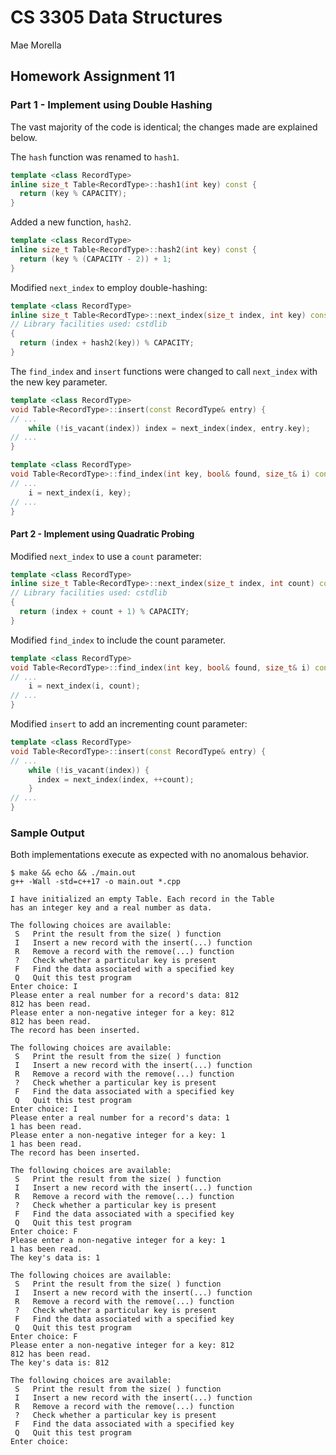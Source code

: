 # CS 3305 Data Structures

Mae Morella

## Homework Assignment 11

### Part 1 - Implement using Double Hashing

The vast majority of the code is identical; the changes made are explained below.

The `hash` function was renamed to `hash1`.

```cpp
template <class RecordType>
inline size_t Table<RecordType>::hash1(int key) const {
  return (key % CAPACITY);
}
```

Added a new function, `hash2`.

```cpp
template <class RecordType>
inline size_t Table<RecordType>::hash2(int key) const {
  return (key % (CAPACITY - 2)) + 1;
}
```

Modified `next_index` to employ double-hashing:

```cpp
template <class RecordType>
inline size_t Table<RecordType>::next_index(size_t index, int key) const
// Library facilities used: cstdlib
{
  return (index + hash2(key)) % CAPACITY;
}
```

The `find_index` and `insert` functions were changed to call `next_index` with the new key parameter.

```cpp
template <class RecordType>
void Table<RecordType>::insert(const RecordType& entry) {
// ...
    while (!is_vacant(index)) index = next_index(index, entry.key);
// ...
}
```

```cpp
template <class RecordType>
void Table<RecordType>::find_index(int key, bool& found, size_t& i) const {
// ...
    i = next_index(i, key);
// ...
}
```

#### Part 2 - Implement using Quadratic Probing

Modified `next_index` to use a `count` parameter:

```cpp
template <class RecordType>
inline size_t Table<RecordType>::next_index(size_t index, int count) const
// Library facilities used: cstdlib
{
  return (index + count + 1) % CAPACITY;
}
```

Modified `find_index` to include the count parameter.

```cpp
template <class RecordType>
void Table<RecordType>::find_index(int key, bool& found, size_t& i) const {
// ...
    i = next_index(i, count);
// ...
}
```

Modified `insert` to add an incrementing count parameter:

```cpp
template <class RecordType>
void Table<RecordType>::insert(const RecordType& entry) {
// ...
    while (!is_vacant(index)) {
      index = next_index(index, ++count);
    }
// ...
}
```

### Sample Output

Both implementations execute as expected with no anomalous behavior.

```text
$ make && echo && ./main.out
g++ -Wall -std=c++17 -o main.out *.cpp

I have initialized an empty Table. Each record in the Table
has an integer key and a real number as data.

The following choices are available:
 S   Print the result from the size( ) function
 I   Insert a new record with the insert(...) function
 R   Remove a record with the remove(...) function
 ?   Check whether a particular key is present
 F   Find the data associated with a specified key
 Q   Quit this test program
Enter choice: I
Please enter a real number for a record's data: 812
812 has been read.
Please enter a non-negative integer for a key: 812
812 has been read.
The record has been inserted.

The following choices are available:
 S   Print the result from the size( ) function
 I   Insert a new record with the insert(...) function
 R   Remove a record with the remove(...) function
 ?   Check whether a particular key is present
 F   Find the data associated with a specified key
 Q   Quit this test program
Enter choice: I
Please enter a real number for a record's data: 1
1 has been read.
Please enter a non-negative integer for a key: 1
1 has been read.
The record has been inserted.

The following choices are available:
 S   Print the result from the size( ) function
 I   Insert a new record with the insert(...) function
 R   Remove a record with the remove(...) function
 ?   Check whether a particular key is present
 F   Find the data associated with a specified key
 Q   Quit this test program
Enter choice: F
Please enter a non-negative integer for a key: 1
1 has been read.
The key's data is: 1

The following choices are available:
 S   Print the result from the size( ) function
 I   Insert a new record with the insert(...) function
 R   Remove a record with the remove(...) function
 ?   Check whether a particular key is present
 F   Find the data associated with a specified key
 Q   Quit this test program
Enter choice: F
Please enter a non-negative integer for a key: 812
812 has been read.
The key's data is: 812

The following choices are available:
 S   Print the result from the size( ) function
 I   Insert a new record with the insert(...) function
 R   Remove a record with the remove(...) function
 ?   Check whether a particular key is present
 F   Find the data associated with a specified key
 Q   Quit this test program
Enter choice:
```